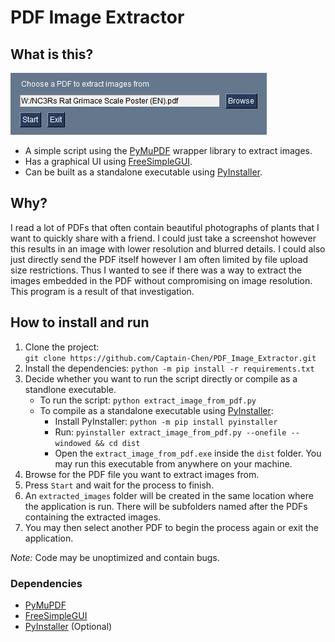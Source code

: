 # PDF Image Extractor

## What is this?
![PDF Image Extractor](preview.png)
* A simple script using the [PyMuPDF](https://pymupdf.readthedocs.io/en/latest/) wrapper library to extract images.
* Has a graphical UI using [FreeSimpleGUI](https://github.com/spyoungtech/FreeSimpleGUI).
* Can be built as a standalone executable using [PyInstaller](https://pyinstaller.org/en/stable/).

## Why?
I read a lot of PDFs that often contain beautiful photographs of plants that I want to quickly share with a friend. I could just take a screenshot however this results in an image with lower resolution and blurred details. I could also just directly send the PDF itself however I am often limited by file upload size restrictions. Thus I wanted to see if there was a way to extract the images embedded in the PDF without compromising on image resolution. This program is a result of that investigation.

## How to install and run
1. Clone the project:  
`git clone https://github.com/Captain-Chen/PDF_Image_Extractor.git`
2. Install the dependencies: `python -m pip install -r requirements.txt`
2. Decide whether you want to run the script directly or compile as a standlone executable.
    * To run the script: 
    `python extract_image_from_pdf.py`  
    * To compile as a standalone executable using [PyInstaller](https://pyinstaller.org/en/stable/installation.html):
        * Install PyInstaller: `python -m pip install pyinstaller`
        * Run: `pyinstaller extract_image_from_pdf.py --onefile --windowed && cd dist`
        * Open the `extract_image_from_pdf.exe` inside the `dist` folder. You may run this executable from anywhere on your machine.
3. Browse for the PDF file you want to extract images from.
4. Press `Start` and wait for the process to finish.
5. An `extracted_images` folder will be created in the same location where the application is run. There will be subfolders named after the PDFs containing the extracted images.
6. You may then select another PDF to begin the process again or exit the application.

*Note:* Code may be unoptimized and contain bugs.

### Dependencies
* [PyMuPDF](https://pymupdf.readthedocs.io/en/latest/installation.html) 
* [FreeSimpleGUI](https://github.com/spyoungtech/FreeSimpleGUI) 
* [PyInstaller](https://pyinstaller.org/en/stable/installation.html) (Optional)